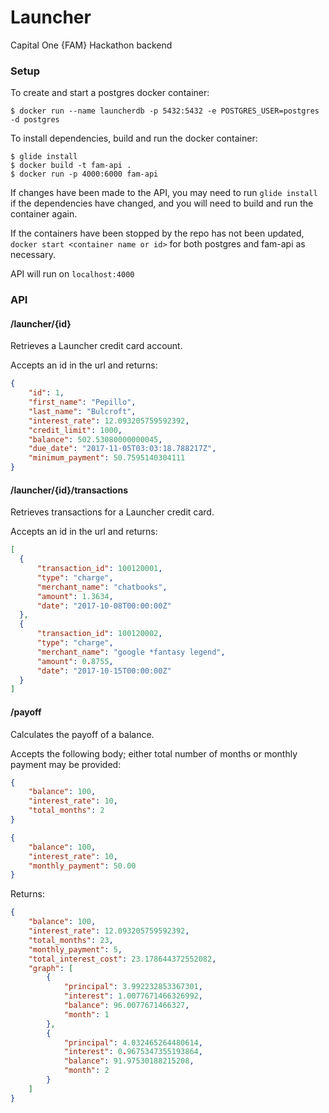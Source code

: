 # Launcher
Capital One {FAM} Hackathon backend

### Setup

To create and start a postgres docker container:
```
$ docker run --name launcherdb -p 5432:5432 -e POSTGRES_USER=postgres -d postgres
```

To install dependencies, build and run the docker container:
```
$ glide install
$ docker build -t fam-api .
$ docker run -p 4000:6000 fam-api
```

If changes have been made to the API, you may need to run `glide install` if the dependencies have changed, and you will need to build and run the container again.

If the containers have been stopped by the repo has not been updated, `docker start <container name or id>` for both postgres and fam-api as necessary. 

API will run on `localhost:4000`

### API

#### /launcher/{id}
Retrieves a Launcher credit card account.

Accepts an id in the url and returns:
```json
{
    "id": 1,
    "first_name": "Pepillo",
    "last_name": "Bulcroft",
    "interest_rate": 12.093205759592392,
    "credit_limit": 1000,
    "balance": 502.53080000000045,
    "due_date": "2017-11-05T03:03:18.788217Z",
    "minimum_payment": 50.7595140304111
}
```

#### /launcher/{id}/transactions
Retrieves transactions for a Launcher credit card.

Accepts an id in the url and returns:
```json
[
  {
      "transaction_id": 100120001,
      "type": "charge",
      "merchant_name": "chatbooks",
      "amount": 1.3634,
      "date": "2017-10-08T00:00:00Z"
  },
  {
      "transaction_id": 100120002,
      "type": "charge",
      "merchant_name": "google *fantasy legend",
      "amount": 0.8755,
      "date": "2017-10-15T00:00:00Z"
  }
]
```

#### /payoff
Calculates the payoff of a balance.

Accepts the following body; either total number of months or monthly payment may be provided:
```json
{
	"balance": 100,
	"interest_rate": 10,
	"total_months": 2
}

{
	"balance": 100,
	"interest_rate": 10,
	"monthly_payment": 50.00
}
```

Returns:
```json
{
    "balance": 100,
    "interest_rate": 12.093205759592392,
    "total_months": 23,
    "monthly_payment": 5,
    "total_interest_cost": 23.178644372552082,
    "graph": [
        {
            "principal": 3.992232853367301,
            "interest": 1.0077671466326992,
            "balance": 96.0077671466327,
            "month": 1
        },
        {
            "principal": 4.032465264480614,
            "interest": 0.9675347355193864,
            "balance": 91.97530188215208,
            "month": 2
        }
    ]
}
```
